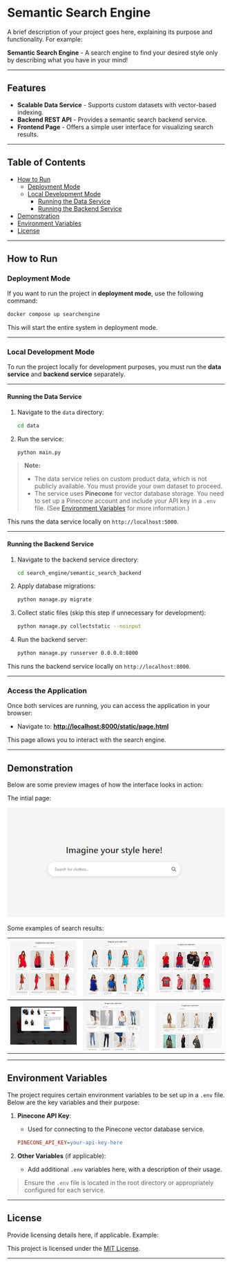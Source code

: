 # Semantic Search Engine

A brief description of your project goes here, explaining its purpose and functionality. For example:

**Semantic Search Engine** - A search engine to find your desired style only by describing what you have in your mind!

---

## Features

- **Scalable Data Service** - Supports custom datasets with vector-based indexing.
- **Backend REST API** - Provides a semantic search backend service.
- **Frontend Page** - Offers a simple user interface for visualizing search results.

---

## Table of Contents

- [How to Run](#how-to-run)
  - [Deployment Mode](#deployment-mode)
  - [Local Development Mode](#local-development-mode)
    - [Running the Data Service](#running-the-data-service)
    - [Running the Backend Service](#running-the-backend-service)
- [Demonstration](#demonstration)
- [Environment Variables](#environment-variables)
- [License](#license)

---

## How to Run

### Deployment Mode

If you want to run the project in **deployment mode**, use the following command:

```bash
docker compose up searchengine
```

This will start the entire system in deployment mode.

---

### Local Development Mode

To run the project locally for development purposes, you must run the **data service** and **backend service** separately.

---

#### Running the Data Service

1. Navigate to the `data` directory:
   ```bash
   cd data
   ```
2. Run the service:
   ```bash
   python main.py
   ```

> **Note:**  
> - The data service relies on custom product data, which is not publicly available. You must provide your own dataset to proceed.  
> - The service uses **Pinecone** for vector database storage. You need to set up a Pinecone account and include your API key in a `.env` file. (See [Environment Variables](#environment-variables) for more information.)

This runs the data service locally on `http://localhost:5000`.

---

#### Running the Backend Service

1. Navigate to the backend service directory:
   ```bash
   cd search_engine/semantic_search_backend
   ```
2. Apply database migrations:
   ```bash
   python manage.py migrate
   ```
3. Collect static files (skip this step if unnecessary for development):
   ```bash
   python manage.py collectstatic --noinput
   ```
4. Run the backend server:
   ```bash
   python manage.py runserver 0.0.0.0:8000
   ```

This runs the backend service locally on `http://localhost:8000`.

---

### Access the Application

Once both services are running, you can access the application in your browser:

- Navigate to: **[http://localhost:8000/static/page.html](http://localhost:8000/static/page.html)**

This page allows you to interact with the search engine.

---

## Demonstration

Below are some preview images of how the interface looks in action:


The intial page:

![Demo 6](figures/d0.png)

Some examples of search results:

| ![Demo 1](figures/d1.png) | ![Demo 2](figures/d2.png) | ![Demo 3](figures/d3.png) |
|--------------------|--------------------|--------------------|
| ![Demo 4](figures/d4.png) | ![Demo 5](figures/d5.png) | ![Demo 6](figures/d6.png) |


---

## Environment Variables

The project requires certain environment variables to be set up in a `.env` file. Below are the key variables and their purpose:

1. **Pinecone API Key**:
   - Used for connecting to the Pinecone vector database service.
   ```ini
   PINECONE_API_KEY=your-api-key-here
   ```

2. **Other Variables** (if applicable):
   - Add additional `.env` variables here, with a description of their usage.

> Ensure the `.env` file is located in the root directory or appropriately configured for each service.

---

## License

Provide licensing details here, if applicable. Example:

This project is licensed under the [MIT License](LICENSE).

---
